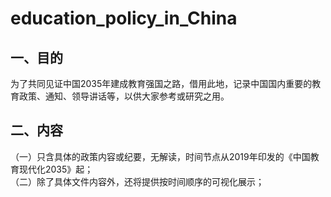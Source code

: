 # education_policy_in_China
## 一、目的
为了共同见证中国2035年建成教育强国之路，借用此地，记录中国国内重要的教育政策、通知、领导讲话等，以供大家参考或研究之用。<br>
## 二、内容
（一）只含具体的政策内容或纪要，无解读，时间节点从2019年印发的《中国教育现代化2035》起；<br>
（二）除了具体文件内容外，还将提供按时间顺序的可视化展示；
